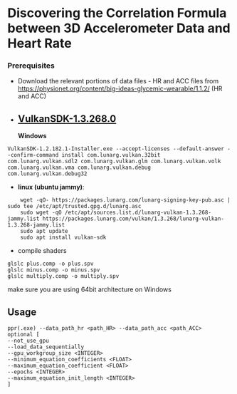 # Discovering the Correlation Formula between 3D Accelerometer Data and Heart Rate

### Prerequisites

- Download the relevant portions of data files - HR and ACC files from
  https://physionet.org/content/big-ideas-glycemic-wearable/1.1.2/ (HR and ACC)

- [VulkanSDK-1.3.268.0](https://vulkan.lunarg.com/sdk/home)
  - 
  **Windows**

```
VulkanSDK-1.2.182.1-Installer.exe --accept-licenses --default-answer --confirm-command install com.lunarg.vulkan.32bit com.lunarg.vulkan.sdl2 com.lunarg.vulkan.glm com.lunarg.vulkan.volk com.lunarg.vulkan.vma com.lunarg.vulkan.debug com.lunarg.vulkan.debug32
```

- **linux (ubuntu jammy)**:

```
    wget -qO- https://packages.lunarg.com/lunarg-signing-key-pub.asc | sudo tee /etc/apt/trusted.gpg.d/lunarg.asc
    sudo wget -qO /etc/apt/sources.list.d/lunarg-vulkan-1.3.268-jammy.list https://packages.lunarg.com/vulkan/1.3.268/lunarg-vulkan-1.3.268-jammy.list
    sudo apt update
    sudo apt install vulkan-sdk
```

- compile shaders

```
glslc plus.comp -o plus.spv 
glslc minus.comp -o minus.spv
glslc multiply.comp -o multiply.spv

```

make sure you are using 64bit architecture on Windows

## Usage

```
ppr(.exe) --data_path_hr <path_HR> --data_path_acc <path_ACC> 
optional [
--not_use_gpu 
--load_data_sequentially 
--gpu_workgroup_size <INTEGER>
--minimum_equation_coefficients <FLOAT>
--maximum_equation_coefficient <FLOAT>
--epochs <INTEGER>
--maximum_equation_init_length <INTEGER>
]
```